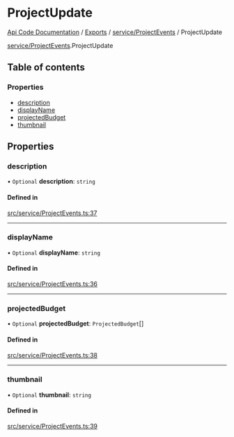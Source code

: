 # ProjectUpdate
 
[Api Code Documentation](../README.md) / [Exports](../modules.md) / [service/ProjectEvents](../modules/service_ProjectEvents.md) / ProjectUpdate

[service/ProjectEvents](../modules/service_ProjectEvents.md).ProjectUpdate

## Table of contents

### Properties

- [description](service_ProjectEvents.ProjectUpdate.md#description)
- [displayName](service_ProjectEvents.ProjectUpdate.md#displayname)
- [projectedBudget](service_ProjectEvents.ProjectUpdate.md#projectedbudget)
- [thumbnail](service_ProjectEvents.ProjectUpdate.md#thumbnail)

## Properties

### description

• `Optional` **description**: `string`

#### Defined in

[src/service/ProjectEvents.ts:37](https://github.com/openkfw/TruBudget/blob/3cf6626/api/src/service/ProjectEvents.ts#L37)

___

### displayName

• `Optional` **displayName**: `string`

#### Defined in

[src/service/ProjectEvents.ts:36](https://github.com/openkfw/TruBudget/blob/3cf6626/api/src/service/ProjectEvents.ts#L36)

___

### projectedBudget

• `Optional` **projectedBudget**: `ProjectedBudget`[]

#### Defined in

[src/service/ProjectEvents.ts:38](https://github.com/openkfw/TruBudget/blob/3cf6626/api/src/service/ProjectEvents.ts#L38)

___

### thumbnail

• `Optional` **thumbnail**: `string`

#### Defined in

[src/service/ProjectEvents.ts:39](https://github.com/openkfw/TruBudget/blob/3cf6626/api/src/service/ProjectEvents.ts#L39)
